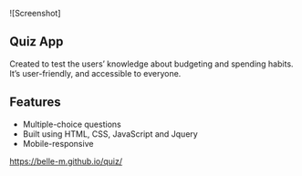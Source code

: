 ![Screenshot] 

## Quiz App 
Created to test the users’ knowledge about budgeting and spending habits. It’s user-friendly, and accessible to everyone.

## Features
* Multiple-choice questions
* Built using HTML, CSS, JavaScript and Jquery
* Mobile-responsive

https://belle-m.github.io/quiz/

